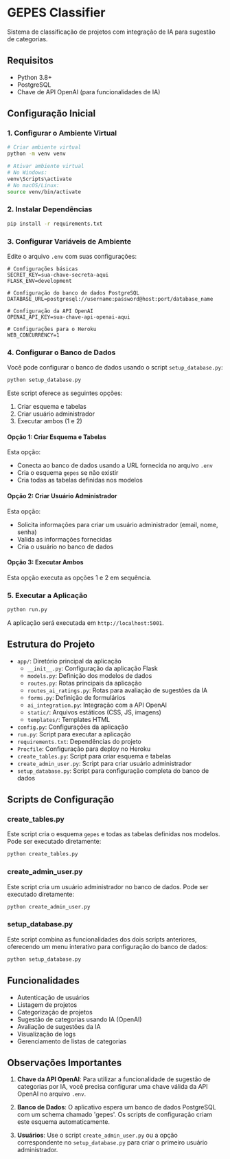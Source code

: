 # GEPES Classifier

Sistema de classificação de projetos com integração de IA para sugestão de categorias.

## Requisitos

- Python 3.8+
- PostgreSQL
- Chave de API OpenAI (para funcionalidades de IA)

## Configuração Inicial

### 1. Configurar o Ambiente Virtual

```bash
# Criar ambiente virtual
python -m venv venv

# Ativar ambiente virtual
# No Windows:
venv\Scripts\activate
# No macOS/Linux:
source venv/bin/activate
```

### 2. Instalar Dependências

```bash
pip install -r requirements.txt
```

### 3. Configurar Variáveis de Ambiente

Edite o arquivo `.env` com suas configurações:

```
# Configurações básicas
SECRET_KEY=sua-chave-secreta-aqui
FLASK_ENV=development

# Configuração do banco de dados PostgreSQL
DATABASE_URL=postgresql://username:password@host:port/database_name

# Configuração da API OpenAI
OPENAI_API_KEY=sua-chave-api-openai-aqui

# Configurações para o Heroku
WEB_CONCURRENCY=1
```

### 4. Configurar o Banco de Dados

Você pode configurar o banco de dados usando o script `setup_database.py`:

```bash
python setup_database.py
```

Este script oferece as seguintes opções:

1. Criar esquema e tabelas
2. Criar usuário administrador
3. Executar ambos (1 e 2)

#### Opção 1: Criar Esquema e Tabelas

Esta opção:
- Conecta ao banco de dados usando a URL fornecida no arquivo `.env`
- Cria o esquema `gepes` se não existir
- Cria todas as tabelas definidas nos modelos

#### Opção 2: Criar Usuário Administrador

Esta opção:
- Solicita informações para criar um usuário administrador (email, nome, senha)
- Valida as informações fornecidas
- Cria o usuário no banco de dados

#### Opção 3: Executar Ambos

Esta opção executa as opções 1 e 2 em sequência.

### 5. Executar a Aplicação

```bash
python run.py
```

A aplicação será executada em `http://localhost:5001`.

## Estrutura do Projeto

- `app/`: Diretório principal da aplicação
  - `__init__.py`: Configuração da aplicação Flask
  - `models.py`: Definição dos modelos de dados
  - `routes.py`: Rotas principais da aplicação
  - `routes_ai_ratings.py`: Rotas para avaliação de sugestões da IA
  - `forms.py`: Definição de formulários
  - `ai_integration.py`: Integração com a API OpenAI
  - `static/`: Arquivos estáticos (CSS, JS, imagens)
  - `templates/`: Templates HTML
- `config.py`: Configurações da aplicação
- `run.py`: Script para executar a aplicação
- `requirements.txt`: Dependências do projeto
- `Procfile`: Configuração para deploy no Heroku
- `create_tables.py`: Script para criar esquema e tabelas
- `create_admin_user.py`: Script para criar usuário administrador
- `setup_database.py`: Script para configuração completa do banco de dados

## Scripts de Configuração

### create_tables.py

Este script cria o esquema `gepes` e todas as tabelas definidas nos modelos. Pode ser executado diretamente:

```bash
python create_tables.py
```

### create_admin_user.py

Este script cria um usuário administrador no banco de dados. Pode ser executado diretamente:

```bash
python create_admin_user.py
```

### setup_database.py

Este script combina as funcionalidades dos dois scripts anteriores, oferecendo um menu interativo para configuração do banco de dados:

```bash
python setup_database.py
```

## Funcionalidades

- Autenticação de usuários
- Listagem de projetos
- Categorização de projetos
- Sugestão de categorias usando IA (OpenAI)
- Avaliação de sugestões da IA
- Visualização de logs
- Gerenciamento de listas de categorias

## Observações Importantes

1. **Chave da API OpenAI**: Para utilizar a funcionalidade de sugestão de categorias por IA, você precisa configurar uma chave válida da API OpenAI no arquivo `.env`.

2. **Banco de Dados**: O aplicativo espera um banco de dados PostgreSQL com um schema chamado 'gepes'. Os scripts de configuração criam este esquema automaticamente.

3. **Usuários**: Use o script `create_admin_user.py` ou a opção correspondente no `setup_database.py` para criar o primeiro usuário administrador.
